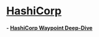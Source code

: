 # [HashiCorp](https://www.hashicorp.com/)

#### - [HashiCorp Waypoint Deep-Dive](https://www.youtube.com/watch?v=0Q0VE5oPL8Y)
